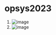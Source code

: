 # opsys2023
1. ![image](https://github.com/aleksiua/opsys2023/assets/145049882/a7ba4a9c-4520-4cc1-aecd-d6e4b7c67f32)
2. ![image](https://github.com/aleksiua/opsys2023/assets/145049882/022c6cbb-59a9-4500-bd2a-eee1bca746da)
